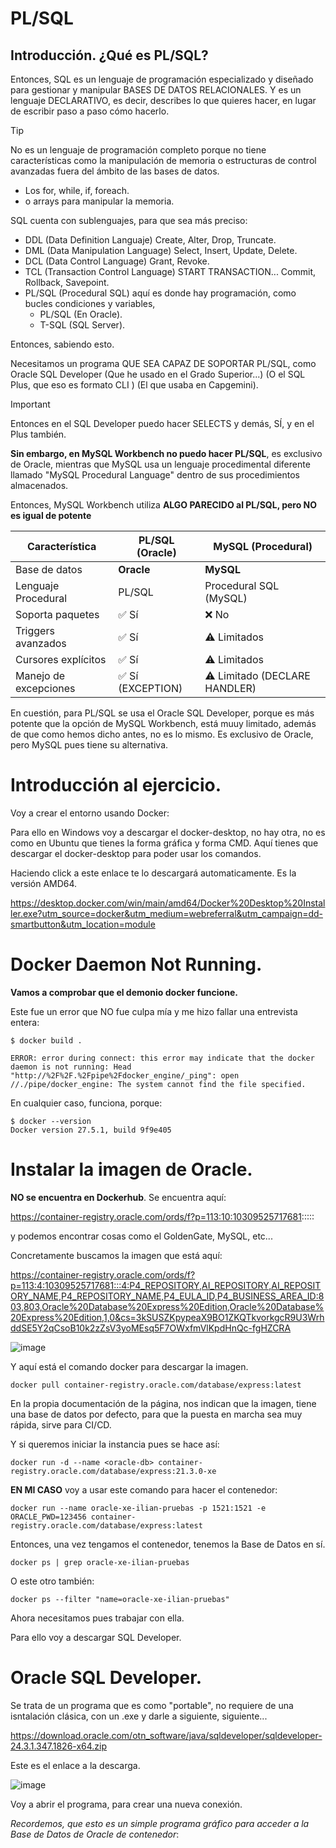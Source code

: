 # PL/SQL
## Introducción. ¿Qué es PL/SQL?

Entonces, SQL es un lenguaje de programación especializado y diseñado para gestionar y manipular BASES DE DATOS RELACIONALES. Y es un lenguaje DECLARATIVO, es decir, describes lo que quieres hacer, en lugar de escribir paso a paso cómo hacerlo.

>[!TIP]
>No es un lenguaje de programación completo porque no tiene características como la manipulación de memoria o estructuras de control avanzadas fuera del ámbito de las bases de datos.
>- Los for, while, if, foreach.
>- o arrays para manipular la memoria.
>

SQL cuenta con sublenguajes, para que sea más preciso:

- DDL (Data Definition Languaje) Create, Alter, Drop, Truncate.
- DML (Data Manipulation Language) Select, Insert, Update, Delete.
- DCL (Data Control Language) Grant, Revoke.
- TCL (Transaction Control Language) START TRANSACTION... Commit, Rollback, Savepoint.
- PL/SQL (Procedural SQL) aquí es donde hay programación, como bucles condiciones y variables,
  - PL/SQL (En Oracle).
  - T-SQL (SQL Server).

Entonces, sabiendo esto.

Necesitamos un programa QUE SEA CAPAZ DE SOPORTAR PL/SQL, como Oracle SQL Developer (Que he usado en el Grado Superior...) (O el SQL Plus, que eso es formato CLI ) (El que usaba en Capgemini). 

>[!IMPORTANT]
>Entonces en el SQL Developer puedo hacer SELECTS y demás, SÍ, y en el Plus también.
>
>**Sin embargo, en MySQL Workbench no puedo hacer PL/SQL**, es exclusivo de Oracle, mientras que MySQL usa un lenguaje procedimental diferente llamado "MySQL Procedural Language" dentro de sus procedimientos almacenados.
>
>Entonces, MySQL Workbench utiliza **ALGO PARECIDO al PL/SQL, pero NO es igual de potente**
>
>| Característica | PL/SQL (Oracle) | MySQL (Procedural) |
>| ------------- | ------------- | ------------- |
>| Base de datos | **Oracle** | **MySQL** |
>| Lenguaje Procedural  | PL/SQL | Procedural SQL (MySQL) |
>| Soporta paquetes	  | ✅ Sí | ❌ No |
>| Triggers avanzados  | ✅ Sí | ⚠️ Limitados |
>| Cursores explícitos | ✅ Sí | ⚠️ Limitados  |
>| Manejo de excepciones  | ✅ Sí (EXCEPTION)  | ⚠️ Limitado (DECLARE HANDLER) |

En cuestión, para PL/SQL se usa el Oracle SQL Developer, porque es más potente que la opción de MySQL Workbench, está muuy limitado, además de que como hemos dicho antes, no es lo mismo. Es exclusivo de Oracle, pero MySQL pues tiene su alternativa.

# Introducción al ejercicio.
Voy a crear el entorno usando Docker:

Para ello en Windows voy a descargar el docker-desktop, no hay otra, no es como en Ubuntu que tienes la forma gráfica y forma CMD.
Aquí tienes que descargar el docker-desktop para poder usar los comandos.

Haciendo click a este enlace te lo descargará automaticamente. Es la versión AMD64.

https://desktop.docker.com/win/main/amd64/Docker%20Desktop%20Installer.exe?utm_source=docker&utm_medium=webreferral&utm_campaign=dd-smartbutton&utm_location=module

# Docker Daemon Not Running.
**Vamos a comprobar que el demonio docker funcione.**

Este fue un error que NO fue culpa mía y me hizo fallar una entrevista entera:

```
$ docker build .

ERROR: error during connect: this error may indicate that the docker daemon is not running: Head "http://%2F%2F.%2Fpipe%2Fdocker_engine/_ping": open //./pipe/docker_engine: The system cannot find the file specified.
```

En cualquier caso, funciona, porque:

```
$ docker --version
Docker version 27.5.1, build 9f9e405
```

# Instalar la imagen de Oracle.

**NO se encuentra en Dockerhub**. Se encuentra aquí:

https://container-registry.oracle.com/ords/f?p=113:10:10309525717681:::::

y podemos encontrar cosas como el GoldenGate, MySQL, etc...

Concretamente buscamos la imagen que está aquí:

https://container-registry.oracle.com/ords/f?p=113:4:10309525717681:::4:P4_REPOSITORY,AI_REPOSITORY,AI_REPOSITORY_NAME,P4_REPOSITORY_NAME,P4_EULA_ID,P4_BUSINESS_AREA_ID:803,803,Oracle%20Database%20Express%20Edition,Oracle%20Database%20Express%20Edition,1,0&cs=3kSUSZKpypeaX9BO1ZKQTkvorkgcR9U3WrhddSE5Y2qCsoB10k2zZsV3yoMEsq5F7OWxfmVlKpdHnQc-fgHZCRA

![image](https://github.com/user-attachments/assets/3e2f30b7-a029-4d17-a262-bb762c894bd8)

Y aquí está el comando docker para descargar la imagen.

```
docker pull container-registry.oracle.com/database/express:latest
```

En la propia documentación de la página, nos indican que la imagen, tiene una base de datos por defecto, para que la puesta en marcha sea muy rápida, sirve para CI/CD.

Y si queremos iniciar la instancia pues se hace así:

```
docker run -d --name <oracle-db> container-registry.oracle.com/database/express:21.3.0-xe
```

**EN MI CASO**  voy a usar este comando para hacer el contenedor:

```
docker run --name oracle-xe-ilian-pruebas -p 1521:1521 -e ORACLE_PWD=123456 container-registry.oracle.com/database/express:latest
```

Entonces, una vez tengamos el contenedor, tenemos la Base de Datos en sí. 

```
docker ps | grep oracle-xe-ilian-pruebas
```
O este otro también:
```
docker ps --filter "name=oracle-xe-ilian-pruebas"
```
Ahora necesitamos pues trabajar con ella.

Para ello voy a descargar SQL Developer.

# Oracle SQL Developer.

Se trata de un programa que es como "portable", no requiere de una isntalación clásica, con un .exe y darle a siguiente, siguiente...

https://download.oracle.com/otn_software/java/sqldeveloper/sqldeveloper-24.3.1.347.1826-x64.zip

Este es el enlace a la descarga.

![image](https://github.com/user-attachments/assets/1ad08265-9e49-4ca0-b9d8-5dbff6f24676)

Voy a abrir el programa, para crear una nueva conexión.

*Recordemos, que esto es un simple programa gráfico para acceder a la Base de Datos de Oracle de contenedor*:


